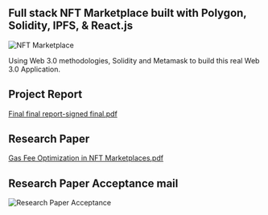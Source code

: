 ## Full stack NFT Marketplace built with Polygon, Solidity, IPFS, & React.js
![NFT Marketplace](https://i.ibb.co/K2FjvH3/Home.png)

Using Web 3.0 methodologies, Solidity and Metamask to build this real Web 3.0 Application.

## Project Report
[Final final report-signed final.pdf](https://github.com/jhavidit/NFT-Marketplace/files/11608721/Final.final.report-signed.final.pdf)

## Research Paper
[Gas Fee Optimization in NFT Marketplaces.pdf](https://github.com/jhavidit/NFT-Marketplace/files/11608727/Gas.Fee.Optimization.in.NFT.Marketplaces.pdf)

## Research Paper Acceptance mail
![Research Paper Acceptance](https://github.com/jhavidit/NFT-Marketplace/assets/54817177/afe5014a-5f82-4ed2-9f02-59665e93df3b)


